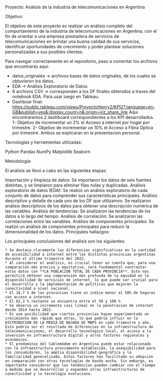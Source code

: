 Proyecto: Análisis de la industria de telecomunicaciones en Argentina

Objetivo:

El objetivo de este proyecto es realizar un análisis completo del comportamiento de la industria de telecomunicaciones en Argentina, con el fin de orientar a una empresa prestadora de servicios de telecomunicaciones en brindar una buena calidad de sus servicios, identificar oportunidades de crecimiento y poder plantear soluciones personalizadas a sus posibles clientes.

Para navegar correctamente en el repositorio, paso a comentar los archivos que encontrarás aqui:

- datos_originales -> archivos bases de datos originales, de los cuales se obtuvieron los datos.
- EDA -> Análisis Exploratorio de Datos.
- 6 archivos CSV  -> corresponden a los DF finales obtenidos a traves del notebook EDA. Para usar luego en Tableau.
- Dashboar final: https://public.tableau.com/views/ProyectoHenry2/KPI2?:language=en-GB&publish=yes&:display_count=n&:origin=viz_share_link
    Aqui encontraremos 2 dashboard correspondientes a los KPI desarrollados.
        1- Objetivo de incrementar un 2% el Acceso a internet por hogar por trimestre.
        2- Objetivo de incrementar un 10% el Acceso a Fibra Optica por trimestre.
        Ambos se explicaran en la presentacion personal.

Tecnologías y herramientas utilizadas:

Python
Pandas
NumPy
Matplotlib
Seaborn

Metodología:

El análisis se llevó a cabo en las siguientes etapas:

Importación y limpieza de datos: Se importaron los datos de seis fuentes distintas, y se limpiaron para eliminar filas nulas y duplicadas.
Análisis exploratorio de datos (EDA): Se realizó un análisis exploratorio de cada conjunto de datos para comprender sus características principales.
Análisis descriptivo y detalle de cada uno de los DF que utilizamos: Se realizaron análisis descriptivos de los datos para obtener una descripción numérica de las variables.
Análisis de tendencias: Se analizaron las tendencias de los datos a lo largo del tiempo.
Análisis de correlación: Se analizaron las correlaciones entre las variables.
Análisis de componentes principales: Se realizó un análisis de componentes principales para reducir la dimensionalidad de los datos.
Principales hallazgos:

Los principales conclusiones del análisis son los siguientes:

    * Se destaca claramente las diferencias significativas en la cantidad de accesibilidad a internet entre las distintas provincias argentinas durante el último trimestre del 2022.  
    * Al considerar el análisis, es crucial tener en cuenta que, para una comparación más precisa y equitativa, será fundamental contrastar estos datos con **LA POBLACION TOTAL DE CADA PROVINCIA**. Esto nos permitirá obtener una comprensión más profunda de la equidad en la disponibilidad de servicios de internet, lo que puede ser crucial para el desarrollo y la implementación de políticas que mejoren la conectividad a nivel nacional.  
    * El 16,7 % de las provincias tiene un indice menor al 50% de hogares con acceso a internet.   
    * El 82,3 % restante se encuentra entre el 50 y 100 %
    * Se observa un incremento casi lineal en la penetracion de internet desde 2014 hasta 2022.
    * Es una posibilidad que ciertas provincias hayan experimentado un crecimiento más rápido que otras, lo que podría influir en la DISTRIBUCION DE LA MEDIA DE BAJADA DE MBPS en cada trimestre y año. Esto podría ser el resultado de diferencias en la infraestructura de telecomunicaciones, el desarrollo tecnológico local, el acceso a la inversión en infraestructura digital y otros factores regionales y económicos.
    * El predominio del Cablemódem en Argentina puede estar relacionado con la infraestructura previamente establecida, la asequibilidad para los consumidores, la amplia disponibilidad geográfica y la familiaridad generalizada. Estos factores han facilitado su adopción en comparación con otras tecnologías de banda ancha. Sin embargo, es importante considerar que las tendencias pueden cambiar con el tiempo a medida que se desarrollan y expanden otras infraestructuras de conectividad y la tecnología evoluciona.


